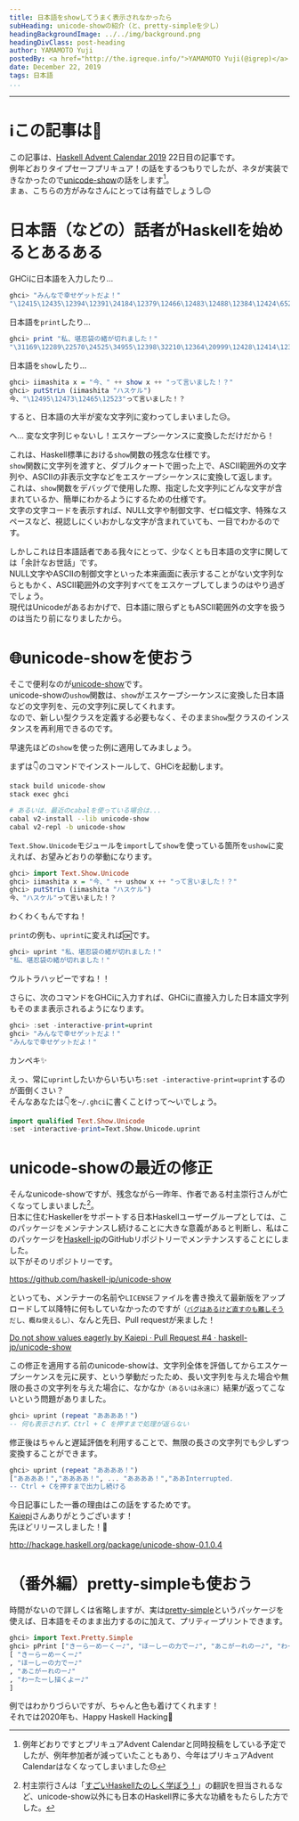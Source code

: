 ```yaml
---
title: 日本語をshowしてうまく表示されなかったら
subHeading: unicode-showの紹介（と、pretty-simpleを少し）
headingBackgroundImage: ../../img/background.png
headingDivClass: post-heading
author: YAMAMOTO Yuji
postedBy: <a href="http://the.igreque.info/">YAMAMOTO Yuji(@igrep)</a>
date: December 22, 2019
tags: 日本語
...
```

---

# ℹ️この記事は🎄

この記事は、[Haskell Advent Calendar 2019](https://qiita.com/advent-calendar/2019/haskell) 22日目の記事です。  
例年どおりタイプセーフプリキュア！の話をするつもりでしたが、ネタが実装できなかったので[unicode-show](http://hackage.haskell.org/package/unicode-show)の話をします[^precure]。  
まぁ、こちらの方がみなさんにとっては有益でしょうし🙃

[^precure]: 例年どおりですとプリキュアAdvent Calendarと同時投稿をしている予定でしたが、例年参加者が減っていたこともあり、今年はプリキュアAdvent Calendarはなくなってしまいました😞

# 日本語（などの）話者がHaskellを始めるとあるある

GHCiに日本語を入力したり...

```haskell
ghci> "みんなで幸せゲットだよ！"
"\12415\12435\12394\12391\24184\12379\12466\12483\12488\12384\12424\65281"
```

日本語を`print`したり...

```haskell
ghci> print "私、堪忍袋の緒が切れました！"
"\31169\12289\22570\24525\34955\12398\32210\12364\20999\12428\12414\12375\12383\65281"
```

日本語を`show`したり...

```haskell
ghci> iimashita x = "今、" ++ show x ++ "って言いました！？"
ghci> putStrLn (iimashita "ハスケル")
今、"\12495\12473\12465\12523"って言いました！？
```

すると、日本語の大半が変な文字列に変わってしまいました😥。

へ... 変な文字列じゃないし！エスケープシーケンスに変換しただけだから！

これは、Haskell標準における`show`関数の残念な仕様です。  
`show`関数に文字列を渡すと、ダブルクォートで囲った上で、ASCII範囲外の文字列や、ASCIIの非表示文字などをエスケープシーケンスに変換して返します。  
これは、`show`関数をデバッグで使用した際、指定した文字列にどんな文字が含まれているか、簡単にわかるようにするための仕様です。  
文字の文字コードを表示すれば、NULL文字や制御文字、ゼロ幅文字、特殊なスペースなど、視認しにくいおかしな文字が含まれていても、一目でわかるのです。

しかしこれは日本語話者である我々にとって、少なくとも日本語の文字に関しては「余計なお世話」です。  
NULL文字やASCIIの制御文字といった本来画面に表示することがない文字列ならともかく、ASCII範囲外の文字列すべてをエスケープしてしまうのはやり過ぎでしょう。  
現代はUnicodeがあるおかげで、日本語に限らずともASCII範囲外の文字を扱うのは当たり前になりましたから。

# 🌐unicode-showを使おう

そこで便利なのが[unicode-show](http://hackage.haskell.org/package/unicode-show)です。  
unicode-showの`ushow`関数は、`show`がエスケープシーケンスに変換した日本語などの文字列を、元の文字列に戻してくれます。  
なので、新しい型クラスを定義する必要もなく、そのまま`Show`型クラスのインスタンスを再利用できるのです。

早速先ほどの`show`を使った例に適用してみましょう。

まずは👇のコマンドでインストールして、GHCiを起動します。

```bash
stack build unicode-show
stack exec ghci

# あるいは、最近のcabalを使っている場合は...
cabal v2-install --lib unicode-show
cabal v2-repl -b unicode-show
```

`Text.Show.Unicode`モジュールを`import`して`show`を使っている箇所を`ushow`に変えれば、お望みどおりの挙動になります。

```haskell
ghci> import Text.Show.Unicode
ghci> iimashita x = "今、" ++ ushow x ++ "って言いました！？"
ghci> putStrLn (iimashita "ハスケル")
今、"ハスケル"って言いました！？
```

わくわくもんですね！

`print`の例も、`uprint`に変えれば🆗です。

```haskell
ghci> uprint "私、堪忍袋の緒が切れました！"
"私、堪忍袋の緒が切れました！"
```

ウルトラハッピーですね！！

さらに、次のコマンドをGHCiに入力すれば、GHCiに直接入力した日本語文字列もそのまま表示されるようになります。

```haskell
ghci> :set -interactive-print=uprint
ghci> "みんなで幸せゲットだよ！"
"みんなで幸せゲットだよ！"
```

カンペキ✨

えっ、常に`uprint`したいからいちいち`:set -interactive-print=uprint`するのが面倒くさい？  
そんなあなたは👇を`~/.ghci`に書くことけって～いでしょう。

```haskell
import qualified Text.Show.Unicode
:set -interactive-print=Text.Show.Unicode.uprint
```

# unicode-showの最近の修正

そんなunicode-showですが、残念ながら一昨年、作者である村主崇行さんが亡くなってしまいました[^nushio]。  
日本に住むHaskellerをサポートする日本Haskellユーザーグループとしては、このパッケージをメンテナンスし続けることに大きな意義があると判断し、私はこのパッケージを[Haskell-jp](https://github.com/haskell-jp/)のGitHubリポジトリーでメンテナンスすることにしました。  
以下がそのリポジトリーです。

[^nushio]: 村主崇行さんは「[すごいHaskellたのしく学ぼう！](https://shop.ohmsha.co.jp/shopdetail/000000001926/)」の翻訳を担当されるなど、unicode-show以外にも日本のHaskell界に多大な功績をもたらした方でした。

<https://github.com/haskell-jp/unicode-show>

といっても、メンテナーの名前や`LICENSE`ファイルを書き換えて最新版をアップロードして以降特に何もしていなかったのですが<small>（[バグはあるけど直すのも難しそう](https://github.com/nushio3/unicode-show/issues/2)だし、概ね使えるし）</small>、なんと先日、Pull requestが来ました！

[Do not show values eagerly by Kaiepi · Pull Request #4 · haskell-jp/unicode-show](https://github.com/haskell-jp/unicode-show/pull/4)

この修正を適用する前のunicode-showは、文字列全体を評価してからエスケープシーケンスを元に戻す、という挙動だったため、長い文字列を与えた場合や無限の長さの文字列を与えた場合に、なかなか<small>（あるいは永遠に）</small>結果が返ってこないという問題がありました。

```haskell
ghci> uprint (repeat "ああああ！")
-- 何も表示されず、Ctrl + C を押すまで処理が返らない
```

修正後はちゃんと遅延評価を利用することで、無限の長さの文字列でも少しずつ変換することができます。

```haskell
ghci> uprint (repeat "ああああ！")
["ああああ！","ああああ！", ... "ああああ！","ああInterrupted.
-- Ctrl + Cを押すまで出力し続ける
```

今日記事にした一番の理由はこの話をするためです。  
[Kaiepi](https://github.com/Kaiepi)さんありがとうございます！  
先ほどリリースしました！🎉

<http://hackage.haskell.org/package/unicode-show-0.1.0.4>

# （番外編）pretty-simpleも使おう

時間がないので詳しくは省略しますが、実は[pretty-simple](http://hackage.haskell.org/package/pretty-simple)というパッケージを使えば、日本語をそのまま出力するのに加えて、プリティープリントできます。

```haskell
ghci> import Text.Pretty.Simple
ghci> pPrint ["きーらーめーくー♪", "ほーしーの力でー♪", "あこがーれのー♪", "わーたーし描くよー♪"]
[ "きーらーめーくー♪"
, "ほーしーの力でー♪"
, "あこがーれのー♪"
, "わーたーし描くよー♪"
]
```

例ではわかりづらいですが、ちゃんと色も着けてくれます！  
それでは2020年も、Happy Haskell Hacking🎁

